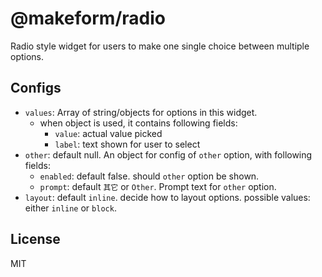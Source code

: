 # @makeform/radio

Radio style widget for users to make one single choice between multiple options.


## Configs

 - `values`: Array of string/objects for options in this widget.
   - when object is used, it contains following fields:
     - `value`: actual value picked
     - `label`: text shown for user to select
 - `other`: default null. An object for config of `other` option, with following fields:
   - `enabled`: default false. should `other` option be shown.
   - `prompt`: default `其它` or `Other`. Prompt text for `other` option.
 - `layout`: default `inline`. decide how to layout options. possible values: either `inline` or `block`.


## License

MIT
